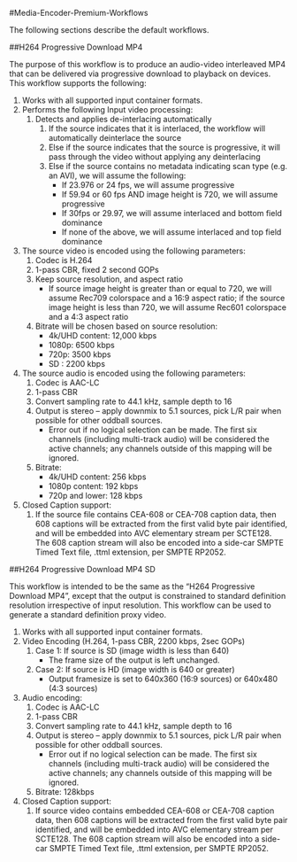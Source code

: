 #Media-Encoder-Premium-Workflows

The following sections describe the default workflows.

##H264 Progressive Download MP4

The purpose of this workflow is to produce an audio-video interleaved MP4 that can be delivered via progressive download to playback on devices. This workflow supports the following:

1. Works with all supported input container formats.
1. Performs the following Input video processing: 
	1. Detects and applies de-interlacing automatically
		1. If the source indicates that it is interlaced, the workflow will automatically deinterlace the source
		1. Else if the source indicates that the source is progressive, it will pass through the video without applying any deinterlacing
		1. Else if the source contains no metadata indicating scan type (e.g. an AVI), we will assume the following: 
			- If 23.976 or 24 fps, we will assume progressive 
			- If 59.94 or 60 fps AND image height is 720, we will assume progressive 
			- If 30fps or 29.97, we will assume interlaced and bottom field dominance 
			- If none of the above, we will assume interlaced and top field dominance
1. The source video is encoded using the following parameters: 
	1. Codec is H.264 
	1. 1-pass CBR, fixed 2 second GOPs
	1. Keep source resolution, and aspect ratio
		- If source image height is greater than or equal to 720, we will assume Rec709 colorspace and a 16:9 aspect ratio; if the source image height is less than 720, we will assume Rec601 colorspace and a 4:3 aspect ratio
	1. Bitrate will be chosen based on source resolution:
		- 4k/UHD content: 12,000 kbps
		- 1080p:  6500 kbps
		- 720p:  3500 kbps 
		- SD :  2200 kbps
1. The source audio is encoded using the following parameters: 
	1. Codec is AAC-LC 
	1. 1-pass CBR
	1. Convert sampling rate to 44.1 kHz, sample depth to 16 
	1. Output is stereo – apply downmix to 5.1 sources, pick L/R pair when possible for other oddball sources. 
		- Error out if no logical selection can be made. The first six channels (including multi-track audio) will be considered the active channels; any channels outside of this mapping will be ignored. 
	1. Bitrate: 
		- 4k/UHD content: 256 kbps
		- 1080p content: 192 kbps
		- 720p and lower: 128 kbps
1. Closed Caption support:
	1. If the source file contains CEA-608 or CEA-708 caption data, then 608 captions will be extracted from the first valid byte pair identified, and will be embedded into AVC elementary stream per SCTE128.  The 608 caption stream will also be encoded into a side-car SMPTE Timed Text file, .ttml extension, per SMPTE RP2052. 


##H264 Progressive Download MP4 SD

This workflow is intended to be the same as the “H264 Progressive Download MP4”, except that the output is constrained to standard definition resolution irrespective of input resolution. This workflow can be used to generate a standard definition proxy video.

1.  Works with all supported input container formats.
2.  Video Encoding (H.264, 1-pass CBR, 2200 kbps, 2sec GOPs)
	1. Case 1: If source is SD (image width is less than 640)
		- The frame size of the output is left unchanged. 
	1. Case 2: If source is HD (image width is 640 or greater)
		- Output framesize is set to 640x360 (16:9 sources) or 640x480 (4:3 sources)
2.	Audio encoding:
	1. Codec is AAC-LC
	1. 1-pass CBR
	1. Convert sampling rate to 44.1 kHz, sample depth to 16
	1. Output is stereo – apply downmix to 5.1 sources, pick L/R pair when possible for other oddball sources. 
		- Error out if no logical selection can be made. The first six channels (including multi-track audio) will be considered the active channels; any channels outside of this mapping will be ignored. 
	1. Bitrate: 128kbps
1. Closed Caption support:
	1. If source video contains embedded CEA-608 or CEA-708 caption data, then 608 captions will be extracted from the first valid byte pair identified, and will be embedded into AVC elementary stream per SCTE128.  The 608 caption stream will also be encoded into a side-car SMPTE Timed Text file, .ttml extension, per SMPTE RP2052.

